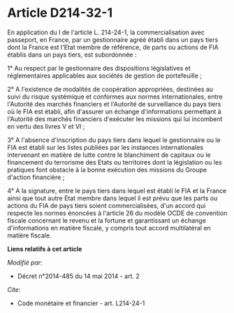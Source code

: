 # Article D214-32-1

En application   du I de l'article L. 214-24-1, la commercialisation avec passeport, en France, par un gestionnaire agréé
établi dans un pays tiers dont la France est l'Etat membre de référence, de parts ou actions de FIA établis dans un pays
tiers, est subordonnée : 

1° Au respect par le gestionnaire des dispositions législatives et réglementaires applicables aux sociétés de gestion de
portefeuille ; 

2° A l'existence de modalités de coopération appropriées, destinées au suivi du risque systémique et conformes aux normes
internationales, entre l'Autorité des marchés financiers et l'Autorité de surveillance du pays tiers où le FIA est établi,
afin d'assurer un échange d'informations permettant à l'Autorité des marchés financiers d'exécuter les missions qui lui
incombent en vertu des livres V et VI ; 

3° A l'absence d'inscription du pays tiers dans lequel le gestionnaire ou le FIA est établi sur les listes publiées par les
instances internationales intervenant en matière de lutte contre le blanchiment de capitaux ou le financement du terrorisme
des Etats ou territoires dont la législation ou les pratiques font obstacle à la bonne exécution des missions du Groupe
d'action financière ; 

4° A la signature, entre le pays tiers dans lequel est établi le FIA et la France ainsi que tout autre Etat membre dans
lequel il est prévu que les parts ou actions du FIA de pays tiers soient commercialisées, d'un accord qui respecte les normes
énoncées à l'article 26 du modèle OCDE de convention fiscale concernant le revenu et la fortune et garantissant un échange
d'informations en matière fiscale, y compris tout accord multilatéral en matière fiscale.

**Liens relatifs à cet article**

_Modifié par_:

  - Décret n°2014-485 du 14 mai 2014 - art. 2

_Cite_:

  - Code monétaire et financier - art. L214-24-1
